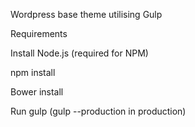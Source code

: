 Wordpress base theme utilising Gulp


Requirements

Install Node.js (required for NPM)

npm install

Bower install

Run gulp (gulp --production in production)

